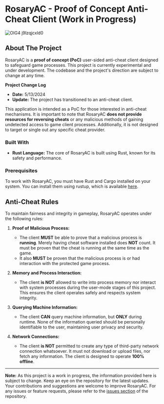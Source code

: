 # RosaryAC - Proof of Concept Anti-Cheat Client (Work in Progress)

![OIG4 j9lzqjcxld0](https://github.com/WHots/RosaryAC-rs/assets/56490828/e6c34148-1905-42b2-94d8-5961fea42fc0)

## About The Project


RosaryAC is a **proof of concept (PoC)** user-sided anti-cheat client designed to safeguard game processes. This project is currently experimental and under development. The codebase and the project's direction are subject to change at any time.

**Project Change Log**
- **Date:** 5/13/2024
- **Update:** The project has transitioned to an anti-cheat client.

This application is intended as a PoC for those interested in anti-cheat mechanisms. It is important to note that RosaryAC **does not provide resources for reversing cheats** or any malicious methods of gaining undetected access to game client processes. Additionally, it is not designed to target or single out any specific cheat provider.

### Built With

- **Rust Language:** The core of RosaryAC is built using Rust, known for its safety and performance.

### Prerequisites

To work with RosaryAC, you must have Rust and Cargo installed on your system. You can install them using rustup, which is available [here](https://rustup.rs/).

## Anti-Cheat Rules

To maintain fairness and integrity in gameplay, RosaryAC operates under the following rules:

1. **Proof of Malicious Process:**
   - The client **MUST** be able to prove that a malicious process is **running**. Merely having cheat software installed does **NOT** count. It must be proven that the cheat is running at the same time as the game.
   - It also **MUST** be proven that the malicious process is or had interaction with the protected game process.

2. **Memory and Process Interaction:**
   - The client **is NOT** allowed to write into process memory nor interact with system processes during the user-mode stages of this project. This ensures the client operates safely and respects system integrity.

3. **Querying Machine Information:**
   - The client **CAN** query machine information, but **ONLY** during runtime. None of the information queried should be personally identifiable to the user, maintaining user privacy and security.

4. **Network Connections:**
   - The client **is NOT** permitted to create any type of third-party network connection whatsoever. It must not download or upload files, nor fetch any information. The client is designed to operate **100% offline**.

---

**Note:** As this project is a work in progress, the information provided here is subject to change. Keep an eye on the repository for the latest updates. Your contributions and suggestions are welcome to improve RosaryAC. For any issues or feature requests, please refer to the [issues section](#) of the repository.

